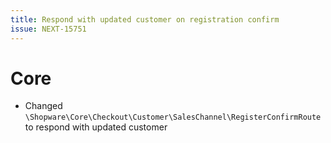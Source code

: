 ```yaml
---
title: Respond with updated customer on registration confirm
issue: NEXT-15751
---
```

# Core
* Changed `\Shopware\Core\Checkout\Customer\SalesChannel\RegisterConfirmRoute` to respond with updated customer
